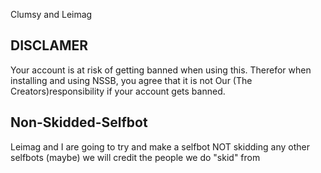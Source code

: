 Clumsy and Leimag

DISCLAMER
---------
Your account is at risk of getting banned when using this. Therefor when installing and using NSSB, you agree that it is not
Our (The Creators)responsibility if your account gets banned.

Non-Skidded-Selfbot
-------------------
Leimag and I are going to try and make a selfbot NOT skidding any other selfbots (maybe) we will credit the people we do "skid" from
